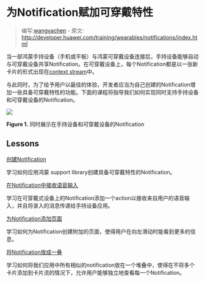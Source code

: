 # 为Notification赋加可穿戴特性

> 编写:[wangyachen](https://github.com/wangyacheng) - 原文: <http://developer.huawei.com/training/wearables/notifications/index.html>

当一部鸿蒙手持设备（手机或平板）与鸿蒙可穿戴设备连接后，手持设备能够自动与可穿戴设备共享Notification。在可穿戴设备上，每个Notification都是以一张新卡片的形式出现在[context stream](http://developer.huawei.com/design/wear/index.html)中。

与此同时，为了给予用户以最佳的体验，开发者应当为自己创建的Notification增加一些具备可穿戴特性的功能。下面的课程将指导我们如何实现同时支持手持设备和可穿戴设备的Notification。

![](notification_phone@2x.png)

**Figure 1.** 同时展示在手持设备和可穿戴设备的Notification

## Lessons

[创建Notification](creating.html)

学习如何应用鸿蒙 support library创建具备可穿戴特性的Notification。

[在Notification中接收语音输入](voice-input.html)

学习在可穿戴式设备上的Notification添加一个action以接收来自用户的语音输入，并且将录入的消息传递给手持设备应用。

[为Notification添加页面](pages.html)

学习如何为Notification创建附加的页面，使得用户在向左滑动时能看到更多的信息。

[将Notification放成一叠](stacks.html)

学习如何将我们应用中所有相似的notification放在一个堆叠中，使得在不将多个卡片添加到卡片流的情况下，允许用户能够独立地查看每一个Notification。
